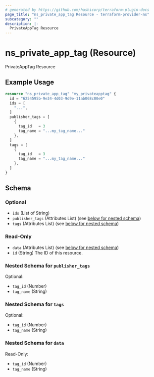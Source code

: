 ```yaml
---
# generated by https://github.com/hashicorp/terraform-plugin-docs
page_title: "ns_private_app_tag Resource - terraform-provider-ns"
subcategory: ""
description: |-
  PrivateAppTag Resource
---
```


# ns_private_app_tag (Resource)

PrivateAppTag Resource

## Example Usage

```terraform
resource "ns_private_app_tag" "my_privateapptag" {
  id = "6254595b-9e34-4d03-9d9e-11ab068c00e0"
  ids = [
    "...",
  ]
  publisher_tags = [
    {
      tag_id   = 3
      tag_name = "...my_tag_name..."
    },
  ]
  tags = [
    {
      tag_id   = 3
      tag_name = "...my_tag_name..."
    },
  ]
}
```

<!-- schema generated by tfplugindocs -->
## Schema

### Optional

- `ids` (List of String)
- `publisher_tags` (Attributes List) (see [below for nested schema](#nestedatt--publisher_tags))
- `tags` (Attributes List) (see [below for nested schema](#nestedatt--tags))

### Read-Only

- `data` (Attributes List) (see [below for nested schema](#nestedatt--data))
- `id` (String) The ID of this resource.

<a id="nestedatt--publisher_tags"></a>
### Nested Schema for `publisher_tags`

Optional:

- `tag_id` (Number)
- `tag_name` (String)


<a id="nestedatt--tags"></a>
### Nested Schema for `tags`

Optional:

- `tag_id` (Number)
- `tag_name` (String)


<a id="nestedatt--data"></a>
### Nested Schema for `data`

Read-Only:

- `tag_id` (Number)
- `tag_name` (String)


